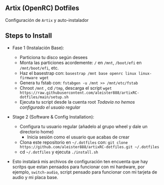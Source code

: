 ## Artix (OpenRC) Dotfiles

Configuración de `Artix` y auto-instalador

## Steps to Install

- Fase 1 (Instalación Base):
    - Particiona tu disco según desees
    - Monta las particiones acordemente: `/` en `/mnt`, `/boot/efi` en `/mnt/boot/efi`, etc.
    - Haz el basestrap con: `basestrap /mnt base openrc linux linux-firmware wget`
    - Genera tu fstab con: `fstabgen -u /mnt >> /mnt/etc/fstab`
    - Chroot `/mnt` , cd `/tmp`, descarga el script `wget https://raw.githubusercontent.com/aleister888/artixRC-dotfiles/main/setup.sh`
    - Ejecuta tu script desde la cuenta root _Todavía no hemos configurado el usuaio regular_
- Stage 2 (Software & Config Installation):
    - Configura tu usuario regular (añadelo al grupo wheel y dale un directorio home)
        - Inicia sesión como el usuario que acabas de crear
    - Clona este repositorio en `~/.dotfiles` con: `git clone https://github.com/aleister888/artixRC-dotfiles.git ~/.dotfiles`
    - cd `~/.dotfiles` y ejecuta `./install.sh`

- Esto instalará mis archivos de configuración ten encuenta que hay scritps que estan pensados para funcionar con mi hardware, por ejemplo, `switch-audio`, script pensado para funcionar con mi tarjeta de audio y mi placa base.

